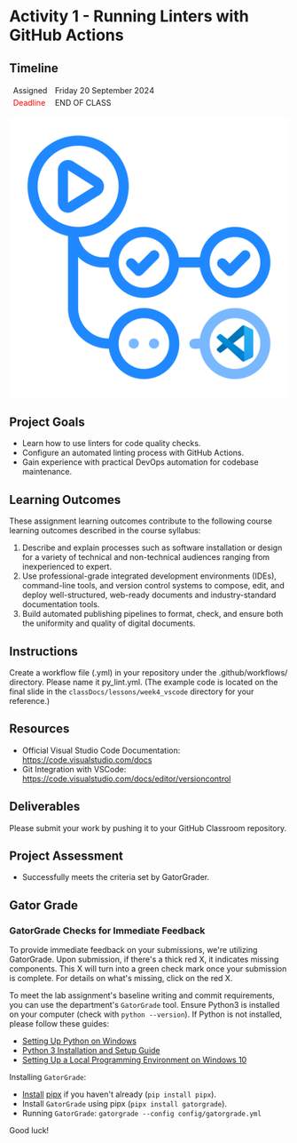 
# Activity 1 - Running Linters with GitHub Actions

## Timeline
<table>
  <thead>
      <td style="text-align:left;">Assigned</td>
      <td style="text-align:left;">Friday 20 September 2024</td>
  </thead>
  <tfoot>
      <td style="text-align:left; color: red;">Deadline</td>
      <td style="text-align:left;">END OF CLASS</td>
  </tfoot>
</table>

![Activity 1](https://github.com/allegheny-college-cmpsc-104-Fall-2024/activity_VScode/blob/main/graphics/github_actions.png)

## Project Goals
- Learn how to use linters for code quality checks.
- Configure an automated linting process with GitHub Actions.
- Gain experience with practical DevOps automation for codebase maintenance.

## Learning Outcomes
These assignment learning outcomes contribute to the following course learning outcomes described in the course syllabus:

1. Describe and explain processes such as software installation or design for a variety of technical and non-technical audiences ranging from inexperienced to expert.
2. Use professional-grade integrated development environments (IDEs), command-line tools, and version control systems to compose, edit, and deploy well-structured, web-ready documents and industry-standard documentation tools.
3. Build automated publishing pipelines to format, check, and ensure both the uniformity and quality of digital documents.

## Instructions
Create a workflow file (.yml) in your repository under the .github/workflows/ directory. Please name it py_lint.yml. (The example code is located on the final slide in the `classDocs/lessons/week4_vscode` directory for your reference.)

## Resources
- Official Visual Studio Code Documentation: https://code.visualstudio.com/docs
- Git Integration with VSCode: https://code.visualstudio.com/docs/editor/versioncontrol

## Deliverables
Please submit your work by pushing it to your GitHub Classroom repository.

## Project Assessment
- Successfully meets the criteria set by GatorGrader.

## Gator Grade
### GatorGrade Checks for Immediate Feedback

To provide immediate feedback on your submissions, we're utilizing GatorGrade. Upon submission, if there's a thick red X, it indicates missing components. This X will turn into a green check mark once your submission is complete. For details on what's missing, click on the red X.

To meet the lab assignment's baseline writing and commit requirements, you can use the department's `GatorGrade` tool. Ensure Python3 is installed on your computer (check with `python --version`). If Python is not installed, please follow these guides:

- [Setting Up Python on Windows](https://realpython.com/lessons/python-windows-setup/)
- [Python 3 Installation and Setup Guide](https://realpython.com/installing-python/)
- [Setting Up a Local Programming Environment on Windows 10](https://www.digitalocean.com/community/tutorials/how-to-install-python-3-and-set-up-a-local-programming-environment-on-windows-10)

Installing `GatorGrade`:

- [Install](https://pipx.pypa.io/stable/) [pipx](https://pipx.pypa.io/stable/) if you haven't already (`pip install pipx`).
- Install `GatorGrade` using pipx (`pipx install gatorgrade`).
- Running `GatorGrade`:
 `gatorgrade --config config/gatorgrade.yml`

Good luck!
